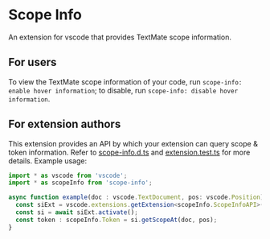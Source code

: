# Scope Info

An extension for vscode that provides TextMate scope information.

## For users

To view the TextMate scope information of your code, run `scope-info: enable hover information`; to disable, run `scope-info: disable hover information`.

## For extension authors

This extension provides an API by which your extension can query scope & token information. Refer to [scope-info.d.ts](https://github.com/siegebell/scope-info/blob/master/src/scope-info.d.ts) and [extension.test.ts](https://github.com/siegebell/scope-info/blob/master/test/extension.test.ts) for more details. Example usage:
```TypeScript
import * as vscode from 'vscode';
import * as scopeInfo from 'scope-info';

async function example(doc : vscode.TextDocument, pos: vscode.Position) : void {
  const siExt = vscode.extensions.getExtension<scopeInfo.ScopeInfoAPI>('siegebell.scope-info');
  const si = await siExt.activate();
  const token : scopeInfo.Token = si.getScopeAt(doc, pos);
}
```